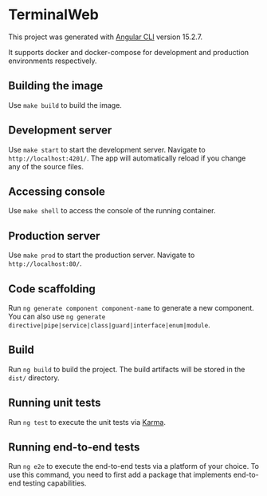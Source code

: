 # TerminalWeb

This project was generated with [Angular CLI](https://github.com/angular/angular-cli) version 15.2.7.

It supports docker and docker-compose for development and production environments respectively.

## Building the image

Use `make build` to build the image.

## Development server

Use `make start` to start the development server. Navigate to `http://localhost:4201/`. The app will automatically reload if you change any of the source files.

## Accessing console

Use `make shell` to access the console of the running container.

## Production server

Use `make prod` to start the production server. Navigate to `http://localhost:80/`.

## Code scaffolding

Run `ng generate component component-name` to generate a new component. You can also use `ng generate directive|pipe|service|class|guard|interface|enum|module`.

## Build

Run `ng build` to build the project. The build artifacts will be stored in the `dist/` directory.

## Running unit tests

Run `ng test` to execute the unit tests via [Karma](https://karma-runner.github.io).

## Running end-to-end tests

Run `ng e2e` to execute the end-to-end tests via a platform of your choice. To use this command, you need to first add a package that implements end-to-end testing capabilities.
